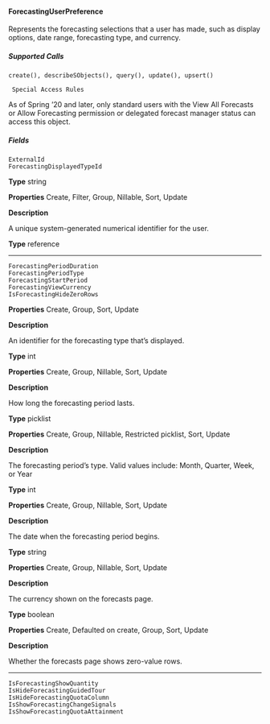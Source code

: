 #### ForecastingUserPreference

Represents the forecasting selections that a user has made, such as display options, date range, forecasting type, and currency.

##### Supported Calls
```
create(), describeSObjects(), query(), update(), upsert()

 Special Access Rules

```
As of Spring ’20 and later, only standard users with the View All Forecasts or Allow Forecasting permission or delegated forecast manager
status can access this object.

##### Fields

```
ExternalId
ForecastingDisplayedTypeId

```

**Type**
string

**Properties**
Create, Filter, Group, Nillable, Sort, Update

**Description**

A unique system-generated numerical identifier for the user.

**Type**
reference


-----

```
ForecastingPeriodDuration
ForecastingPeriodType
ForecastingStartPeriod
ForecastingViewCurrency
IsForecastingHideZeroRows

```

**Properties**
Create, Group, Sort, Update

**Description**

An identifier for the forecasting type that’s displayed.

**Type**
int

**Properties**
Create, Group, Nillable, Sort, Update

**Description**

How long the forecasting period lasts.

**Type**
picklist

**Properties**
Create, Group, Nillable, Restricted picklist, Sort, Update

**Description**

The forecasting period’s type. Valid values include: Month, Quarter, Week, or Year

**Type**
int

**Properties**
Create, Group, Nillable, Sort, Update

**Description**

The date when the forecasting period begins.

**Type**
string

**Properties**
Create, Group, Nillable, Sort, Update

**Description**

The currency shown on the forecasts page.

**Type**
boolean

**Properties**
Create, Defaulted on create, Group, Sort, Update

**Description**

Whether the forecasts page shows zero-value rows.


-----

```
IsForecastingShowQuantity
IsHideForecastingGuidedTour
IsHideForecastingQuotaColumn
IsShowForecastingChangeSignals
IsShowForecastingQuotaAttainment
